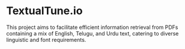 # TextualTune.io
This project aims to facilitate efficient information retrieval from PDFs containing a mix of English, Telugu, and Urdu text, catering to diverse linguistic and font requirements. 
